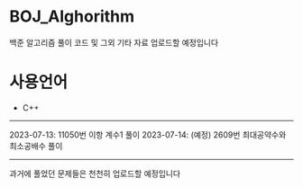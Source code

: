 # BOJ_Alghorithm
백준 알고리즘 풀이 코드 및 그외 기타 자료 업로드할 예정입니다

# 사용언어
- C++

---
2023-07-13: 11050번 이항 계수1 풀이
2023-07-14: (예정) 2609번 최대공약수와 최소공배수 풀이

---

과거에 풀었던 문제들은 천천히 업로드할 예정입니다
